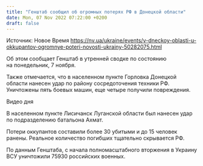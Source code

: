```yaml
---
title: "Генштаб сообщил об огромных потерях РФ в Донецкой области"
date: Mon, 07 Nov 2022 07:22:00 +0200
draft: false
---
```

Источник: Новое Время https://nv.ua/ukraine/events/v-dneckoy-oblasti-u-okkupantov-ogromnye-poteri-novosti-ukrainy-50282075.html


Об этом сообщает Генштаб в утренней сводке по состоянию на понедельник, 7 ноября.

Также отмечается, что в населенном пункте Горловка Донецкой области нанесен удар по району сосредоточения техники РФ. Уничтожены пять боевых машин, еще четыре получили повреждения.

 Видео дня   

В населенном пункте Лисичанск Луганской области был нанесен удар по подразделению батальона Ахмат.

 Потери оккупантов составили более 30 убитыми и до 15 человек ранены. Реальное количество погибших тщательно скрывается РФ.

По данным Генштаба, с начала полномасштабного вторжения в Украину ВСУ уничтожили 75930 российских военных.

